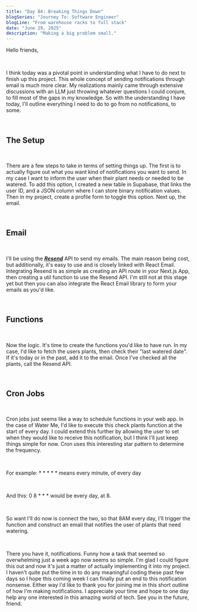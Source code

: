 ```yaml
---
title: "Day 84: Breaking Things Down"
blogSeries: "Journey To: Software Engineer"
blogLine: "From warehouse racks to full stack"
date: "June 29, 2025"
description: "Making a big problem small."
---
```


Hello friends,

<br>

I think today was a pivotal point in understanding what I have to do next to finish up this project. This whole concept of sending notifications through email is much more clear. My realizations mainly came through extensive discussions with an LLM just throwing whatever questions I could conjure, to fill most of the gaps in my knowledge. So with the understanding I have today, I'll outline everything I need to do to go from no notifications, to some.

<br>

## The Setup

<br>

There are a few steps to take in terms of setting things up. The first is to actually figure out what you want kind of notifications you want to send. In my case I want to inform the user when their plant needs or needed to be watered. To add this option, I created a new table in Supabase, that links the user ID, and a JSON column where I can store binary notification values. Then in my project, create a profile form to toggle this option. Next up, the email.

<br>

## Email

<br>

I'll be using the **_[Resend](https://resend.com)_** API to send my emails. The main reason being cost, but additionally, it's easy to use and is closely linked with React Email. Integrating Resend is as simple as creating an API route in your Next.js App, then creating a util function to use the Resend API. I'm still not at this stage yet but then you can also integrate the React Email library to form your emails as you'd like.

<br>

## Functions

<br>

Now the logic. It's time to create the functions you'd like to have run. In my case, I'd like to fetch the users plants, then check their "last watered date". If it's today or in the past, add it to the email. Once I've checked all the plants, call the Resend API.

<br>

## Cron Jobs

<br>

Cron jobs just seems like a way to schedule functions in your web app. In the case of Water Me, I'd like to execute this check plants function at the start of every day. I could extend this further by allowing the user to set when they would like to receive this notification, but I think I'll just keep things simple for now. Cron uses this interesting star pattern to determine the frequency.

<br>

For example: \* \* \* \* \* means every minute, of every day

<br>

And this: 0 8 \* \* \* would be every day, at 8.

<br>

So want I'll do now is connect the two, so that 8AM every day, I'll trigger the function and construct an email that notifies the user of plants that need watering.

<br>

There you have it, notifications. Funny how a task that seemed so overwhelming just a week ago now seems so simple. I'm glad I could figure this out and now it's just a matter of actually implementing it into my project. I haven't quite put the time in to do any meaningful coding these past few days so I hope this coming week I can finally put an end to this notification nonsense. Either way I'd like to thank you for joining me in this short outline of how I'm making notifications. I appreciate your time and hope to one day help any one interested in this amazing world of tech. See you in the future, friend.